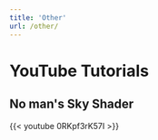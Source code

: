 ```yaml
---
title: 'Other'
url: /other/
---
```


# YouTube Tutorials
## No man's Sky Shader
{{< youtube 0RKpf3rK57I >}}
